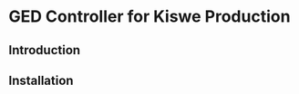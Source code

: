 GED Controller for Kiswe Production
===================================

## Introduction


## Installation
